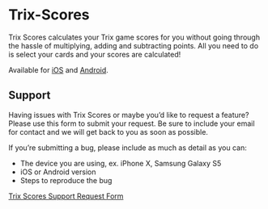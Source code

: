# Trix-Scores

Trix Scores calculates your Trix game scores for you without going through the hassle of multiplying, adding and subtracting points. All you need to do is select your cards and your scores are calculated! 

Available for [iOS](https://itunes.apple.com/us/app/trix-scores/id379854620?mt=8) and [Android](https://play.google.com/store/apps/details?id=com.kareemdaker.trixscore&hl=en_US).

## Support

Having issues with Trix Scores or maybe you’d like to request a feature? Please use this form to submit your request. Be sure to include your email for contact and we will get back to you as soon as possible.

If you’re submitting a bug, please include as much as detail as you can:

* The device you are using, ex. iPhone X, Samsung Galaxy S5
* iOS or Android version
* Steps to reproduce the bug

[Trix Scores Support Request Form](https://gitreports.com/issue/kdaker/Trix-Scores)
